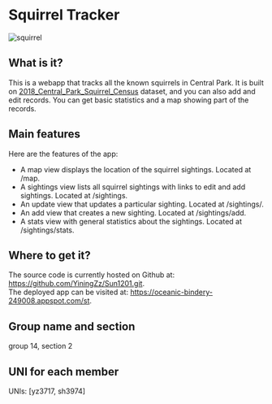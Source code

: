 # Squirrel Tracker
![squirrel](https://www.richterstudios.com/wp-content/uploads/2018/07/Squirrel_Attention.jpg)

## What is it?
This is a webapp that tracks all the known squirrels in Central Park. It is built on [2018_Central_Park_Squirrel_Census](https://data.cityofnewyork.us/Environment/2018-Central-Park-Squirrel-Census-Squirrel-Data/vfnx-vebw) dataset, and you can also add and edit records. You can get basic statistics and a map showing part of the records.

## Main features
Here are the features of the app:
* A map view displays the location of the squirrel sightings. Located at /map.
* A sightings view lists all squirrel sightings with links to edit and add sightings. Located at /sightings.
* An update view that updates a particular sighting. Located at /sightings/<unique-squirrel-id>.
* An add view that creates a new sighting. Located at /sightings/add.
* A stats view with general statistics about the sightings. Located at /sightings/stats.

## Where to get it?
The source code is currently hosted on Github at: https://github.com/YiningZz/Sun1201.git.  
The deployed app can be visited at: https://oceanic-bindery-249008.appspot.com/st.

## Group name and section
group 14, section 2

## UNI for each member
UNIs: [yz3717, sh3974]
